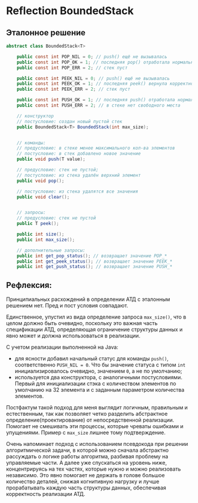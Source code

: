 # Reflection BoundedStack<T>

## Эталонное решение
```java
abstract class BoundedStack<T>

    public const int POP_NIL = 0; // push() ещё не вызывалась
    public const int POP_OK = 1; // последняя pop() отработала нормально
    public const int POP_ERR = 2; // стек пуст

    public const int PEEK_NIL = 0; // push() ещё не вызывалась
    public const int PEEK_OK = 1; // последняя peek() вернула корректное значение 
    public const int PEEK_ERR = 2; // стек пуст

    public const int PUSH_OK = 1; // последняя push() отработала нормально
    public const int PUSH_ERR = 2; // в стеке нет свободного места 

    // конструктор
    // постусловие: создан новый пустой стек
    public BoundedStack<T> BoundedStack(int max_size);


    // команды:
    // предусловие: в стеке менее максимального кол-ва элементов
    // постусловие: в стек добавлено новое значение
    public void push(T value); 

    // предусловие: стек не пустой; 
    // постусловие: из стека удалён верхний элемент
    public void pop(); 

    // постусловие: из стека удалятся все значения
    public void clear();


    // запросы:
    // предусловие: стек не пустой
    public T peek(); 

    public int size();
    public int max_size();

    // дополнительные запросы:
    public int get_pop_status(); // возвращает значение POP_*
    public int get_peek_status(); // возвращает значение PEEK_*
    public int get_push_status(); // возвращает значение PUSH_*
```

## Рефлексия:

Принципиальных расхождений в определении АТД с эталонным решением нет. Пред и пост условия совпадают.

Единственное, упустил из вида определение запроса `max_size()`, что в целом должно быть очевидно, 
поскольку это важная часть спецификации АТД, определяющая ограничение структуры данных 
и явно может и должна использоваться в реализации.

С учетом реализации выполненной на Java:
- для ясности добавил начальный статус для команды `push()`, соответственно `PUSH_NIL = 0`.
Что бы значение статуса с типом `int` инициализировалось очевидно, значением `0`, а не по умолчанию;
- используется два конструктора, с аналогичными постусловиями. Первый для инициализации стэка 
с количеством элементов по умолчанию на 32 элемента и с заданным параметром количества элементов.

Постфактум такой подход для меня выглядит логичным, правильным и естественным, так как позволяет 
четко разделить абстрактное определение(проектирование) от непосредственной реализации. 
Помогает не смешивать эти процессы, которые чреваты ошибками и упущениями. 
Пример с `max_size` лишнее тому подтверждение.

Очень напоминает подход с использованием псевдокода при решении алгоритмической задачи, 
в которой можно сначала абстрактно рассуждать о логике работы алгоритма, разбивая проблему 
на управляемые части. А далее уже спускаться на уровень ниже, концентрируясь на тех частях, 
которые нужно и можно реализовать независимо. Это явно помогает не держать в голове большое 
количество деталей, снижая когнитивную нагрузку и лучше прорабатывать каждую часть структуры данных, 
обеспечивая корректность реализации АТД.